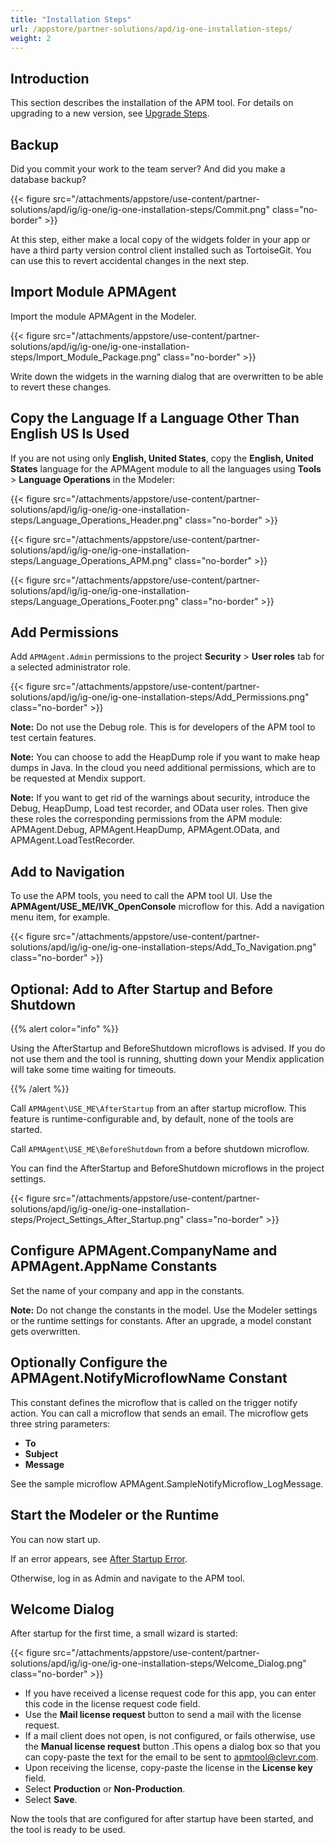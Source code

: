 ```yaml
---
title: "Installation Steps"
url: /appstore/partner-solutions/apd/ig-one-installation-steps/
weight: 2
---
```


## Introduction

This section describes the installation of the APM tool. For details on upgrading to a new version, see [Upgrade Steps](/appstore/partner-solutions/apd/ig-one-upgrade-steps/).

## Backup

Did you commit your work to the team server? And did you make a database backup?

{{< figure src="/attachments/appstore/use-content/partner-solutions/apd/ig/ig-one/ig-one-installation-steps/Commit.png" class="no-border" >}}

At this step, either make a local copy of the widgets folder in your app or have a third party version control client installed such as TortoiseGit. You can use this to revert accidental changes in the next step.

## Import Module APMAgent

Import the module APMAgent in the Modeler.

{{< figure src="/attachments/appstore/use-content/partner-solutions/apd/ig/ig-one/ig-one-installation-steps/Import_Module_Package.png" class="no-border" >}}

Write down the widgets in the warning dialog that are overwritten to be able to revert these changes.

## Copy the Language If a Language Other Than English US Is Used

If you are not using only **English, United States**, copy the **English, United States** language for the APMAgent module to all the languages using **Tools** > **Language Operations** in the Modeler:

{{< figure src="/attachments/appstore/use-content/partner-solutions/apd/ig/ig-one/ig-one-installation-steps/Language_Operations_Header.png" class="no-border" >}}

{{< figure src="/attachments/appstore/use-content/partner-solutions/apd/ig/ig-one/ig-one-installation-steps/Language_Operations_APM.png" class="no-border" >}}

{{< figure src="/attachments/appstore/use-content/partner-solutions/apd/ig/ig-one/ig-one-installation-steps/Language_Operations_Footer.png" class="no-border" >}}

## Add Permissions

Add `APMAgent.Admin` permissions to the project **Security** > **User roles** tab for a selected administrator role.

{{< figure src="/attachments/appstore/use-content/partner-solutions/apd/ig/ig-one/ig-one-installation-steps/Add_Permissions.png" class="no-border" >}}

**Note:** Do not use the Debug role. This is for developers of the APM tool to test certain features.

**Note:** You can choose to add the HeapDump role if you want to make heap dumps in Java. In the cloud you need additional permissions, which are to be requested at Mendix support.

**Note:** If you want to get rid of the warnings about security, introduce the Debug, HeapDump, Load test recorder, and OData user roles. Then give these roles the corresponding permissions from the APM module: APMAgent.Debug, APMAgent.HeapDump, APMAgent.OData, and APMAgent.LoadTestRecorder.

## Add to Navigation

To use the APM tools, you need to call the APM tool UI. Use the **APMAgent/USE_ME/IVK_OpenConsole** microflow for this. Add a navigation menu item, for example.

{{< figure src="/attachments/appstore/use-content/partner-solutions/apd/ig/ig-one/ig-one-installation-steps/Add_To_Navigation.png" class="no-border" >}}

## Optional: Add to After Startup and Before Shutdown

{{% alert color="info" %}}

Using the AfterStartup and BeforeShutdown microflows is advised. If you do not use them and the tool is running, shutting down your Mendix application will take some time waiting for timeouts.

{{% /alert %}}

Call `APMAgent\USE_ME\AfterStartup` from an after startup microflow. This feature is runtime-configurable and, by default, none of the tools are started.

Call `APMAgent\USE_ME\BeforeShutdown` from a before shutdown microflow.

You can find the AfterStartup and BeforeShutdown microflows in the project settings.

{{< figure src="/attachments/appstore/use-content/partner-solutions/apd/ig/ig-one/ig-one-installation-steps/Project_Settings_After_Startup.png" class="no-border" >}}

## Configure APMAgent.CompanyName and APMAgent.AppName Constants

Set the name of your company and app in the constants. 

**Note:** Do not change the constants in the model. Use the Modeler settings or the runtime settings for constants. After an upgrade, a model constant gets overwritten.

## Optionally Configure the APMAgent.NotifyMicroflowName Constant

This constant defines the microflow that is called on the trigger notify action. You can call a microflow that sends an email. The microflow gets three string parameters:

* **To**
* **Subject**
* **Message**

See the sample microflow APMAgent.SampleNotifyMicroflow_LogMessage.

## Start the Modeler or the Runtime

You can now start up.

If an error appears, see [After Startup Error](/appstore/partner-solutions/apd/ig-one-after-startup-error/).

Otherwise, log in as Admin and navigate to the APM tool.

## Welcome Dialog

After startup for the first time, a small wizard is started:

{{< figure src="/attachments/appstore/use-content/partner-solutions/apd/ig/ig-one/ig-one-installation-steps/Welcome_Dialog.png" class="no-border" >}}

* If you have received a license request code for this app, you can enter this code in the license request code field.   
* Use the **Mail license request** button to send a mail with the license request.
* If a mail client does not open, is not configured, or fails otherwise, use the **Manual license request** button .This opens a dialog box so that you can copy-paste the text for the email to be sent to [apmtool@clevr.com](mailto:apmtool@clevr.com).
* Upon receiving the license, copy-paste the license in the **License key** field.
* Select **Production** or **Non-Production**.
* Select **Save**.

Now the tools that are configured for after startup have been started, and the tool is ready to be used.
